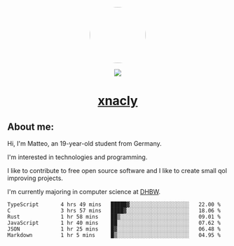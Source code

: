 <p align="center">
  <img style="border-radius: 100px" width="128" height="128" src="https://avatars.githubusercontent.com/u/47723417?v=4"/>
</p>
<p align="center">
  <img src="https://komarev.com/ghpvc/?username=xnacly&&style=flat-square"/>
</p>

<h1 align="center"><a href="https://xnacly.me/"> xnacly</a> </h1>

<h2> About me:</h2>

<p>Hi, I'm Matteo, an 19-year-old student from Germany. </p>
<p>I'm interested in technologies and programming.</p>
<p>I like to contribute to free open source software and I like to create small qol improving projects.</p>
<p>I'm currently majoring in computer science at <a href="https://www.dhbw.de/startseite">DHBW</a>.</p>

<!--START_SECTION:waka-->

```text
TypeScript       4 hrs 49 mins   █████▓░░░░░░░░░░░░░░░░░░░   22.00 %
C                3 hrs 57 mins   ████▓░░░░░░░░░░░░░░░░░░░░   18.06 %
Rust             1 hr 58 mins    ██▒░░░░░░░░░░░░░░░░░░░░░░   09.01 %
JavaScript       1 hr 40 mins    ██░░░░░░░░░░░░░░░░░░░░░░░   07.62 %
JSON             1 hr 25 mins    █▓░░░░░░░░░░░░░░░░░░░░░░░   06.48 %
Markdown         1 hr 5 mins     █▒░░░░░░░░░░░░░░░░░░░░░░░   04.95 %
```

<!--END_SECTION:waka-->
